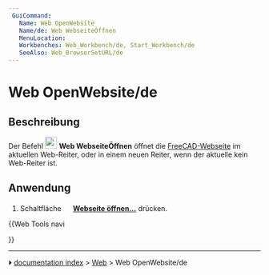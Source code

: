 ```yaml
---
 GuiCommand:
   Name: Web OpenWebsite
   Name/de: Web WebseiteÖffnen
   MenuLocation: 
   Workbenches: Web_Workbench/de, Start_Workbench/de
   SeeAlso: Web_BrowserSetURL/de
---
```


# Web OpenWebsite/de

## Beschreibung

Der Befehl <img alt="" src=images/Web_OpenWebsite.svg  style="width:24px;"> **Web WebseiteÖffnen** öffnet die [FreeCAD-Webseite](https://freecadweb.org) im aktuellen Web-Reiter, oder in einem neuen Reiter, wenn der aktuelle kein Web-Reiter ist.

## Anwendung

1.  Schaltfläche **<img src="images/Web_OpenWebsite.svg" width=16px> [Webseite öffnen...](Web_OpenWebsite/de.md)** drücken.





{{Web Tools navi

}}



---
⏵ [documentation index](../README.md) > [Web](Web_Workbench.md) > Web OpenWebsite/de
